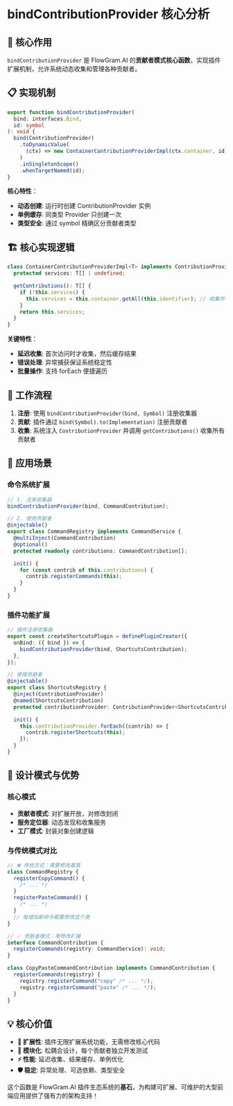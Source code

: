 # bindContributionProvider 核心分析

## 🎯 核心作用

`bindContributionProvider` 是 FlowGram.AI 的**贡献者模式核心函数**，实现插件扩展机制，允许系统动态收集和管理各种贡献者。

## 📋 实现机制

```typescript
export function bindContributionProvider(
  bind: interfaces.Bind,
  id: symbol
): void {
  bind(ContributionProvider)
    .toDynamicValue(
      (ctx) => new ContainerContributionProviderImpl(ctx.container, id)
    )
    .inSingletonScope()
    .whenTargetNamed(id);
}
```

**核心特性**：

- **动态创建**: 运行时创建 ContributionProvider 实例
- **单例缓存**: 同类型 Provider 只创建一次
- **类型安全**: 通过 symbol 精确区分贡献者类型

## 🏗️ 核心实现逻辑

```typescript
class ContainerContributionProviderImpl<T> implements ContributionProvider<T> {
  protected services: T[] | undefined;

  getContributions(): T[] {
    if (!this.services) {
      this.services = this.container.getAll(this.identifier); // 收集所有贡献者
    }
    return this.services;
  }
}
```

**关键特性**：

- **延迟收集**: 首次访问时才收集，然后缓存结果
- **错误处理**: 异常捕获保证系统稳定性
- **批量操作**: 支持 forEach 便捷遍历

## 🔄 工作流程

1. **注册**: 使用 `bindContributionProvider(bind, Symbol)` 注册收集器
2. **贡献**: 插件通过 `bind(Symbol).to(Implementation)` 注册贡献者
3. **收集**: 系统注入 `ContributionProvider` 并调用 `getContributions()` 收集所有贡献者

## 🚀 应用场景

### 命令系统扩展

```typescript
// 1. 注册收集器
bindContributionProvider(bind, CommandContribution);

// 2. 使用贡献者
@injectable()
export class CommandRegistry implements CommandService {
  @multiInject(CommandContribution)
  @optional()
  protected readonly contributions: CommandContribution[];

  init() {
    for (const contrib of this.contributions) {
      contrib.registerCommands(this);
    }
  }
}
```

### 插件功能扩展

```typescript
// 插件注册收集器
export const createShortcutsPlugin = definePluginCreator({
  onBind: ({ bind }) => {
    bindContributionProvider(bind, ShortcutsContribution);
  },
});

// 使用贡献者
@injectable()
export class ShortcutsRegistry {
  @inject(ContributionProvider)
  @named(ShortcutsContribution)
  protected contributionProvider: ContributionProvider<ShortcutsContribution>;

  init() {
    this.contributionProvider.forEach((contrib) => {
      contrib.registerShortcuts(this);
    });
  }
}
```

## 🎯 设计模式与优势

### 核心模式

- **贡献者模式**: 对扩展开放，对修改封闭
- **服务定位器**: 动态发现和收集服务
- **工厂模式**: 封装对象创建逻辑

### 与传统模式对比

```typescript
// ❌ 传统方式：需要修改基类
class CommandRegistry {
  registerCopyCommand() {
    /* ... */
  }
  registerPasteCommand() {
    /* ... */
  }
  // 每增加新命令都要修改这个类
}

// ✅ 贡献者模式：零修改扩展
interface CommandContribution {
  registerCommands(registry: CommandService): void;
}

class CopyPasteCommandContribution implements CommandContribution {
  registerCommands(registry) {
    registry.registerCommand("copy" /* ... */);
    registry.registerCommand("paste" /* ... */);
  }
}
```

## 💡 核心价值

- **🚀 扩展性**: 插件无限扩展系统功能，无需修改核心代码
- **🧩 模块化**: 松耦合设计，每个贡献者独立开发测试
- **⚡ 性能**: 延迟收集、结果缓存、单例优化
- **🛡️ 稳定**: 异常处理、可选依赖、类型安全

这个函数是 FlowGram.AI 插件生态系统的**基石**，为构建可扩展、可维护的大型前端应用提供了强有力的架构支持！

